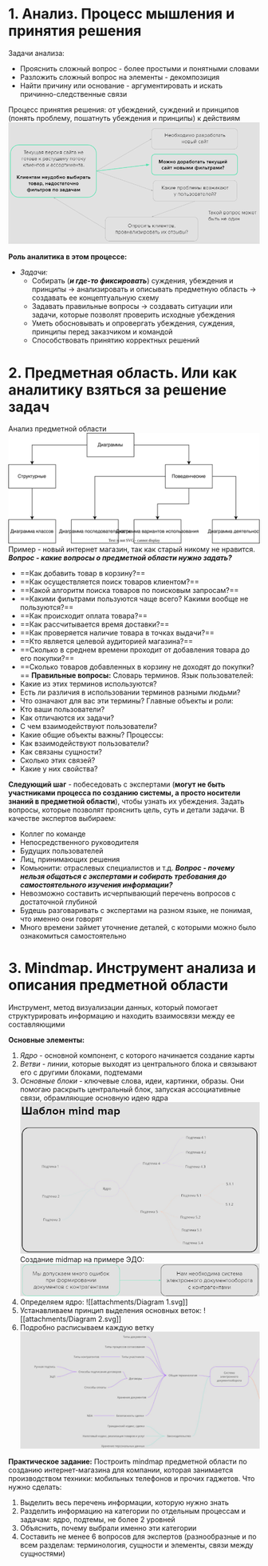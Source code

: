 # 1. Анализ. Процесс мышления и принятия решения

Задачи анализа: 
- Прояснить сложный вопрос - более простыми и понятными словами
- Разложить сложный вопрос на элементы - декомпозиция
- Найти причину или основание - аргументировать и искать причинно-следственные связи

Процесс принятия решения: от убеждений, суждений и принципов (понять проблему, пошатнуть убеждения и принципы) к действиям
![Pasted image 20240321214640](attachments/Pasted%20image%2020240321214640.png)

**Роль аналитика в этом процессе:**
- *Задачи:*
	- Собирать (***и где-то фиксировать***) суждения, убеждения и принципы -> анализировать и описывать предметную область -> создавать ее концептуальную схему
	- Задавать правильные вопросы -> создавать ситуации или задачи, которые позволят проверить исходные убеждения
	- Уметь обосновывать и опровергать убеждения, суждения, принципы перед заказчиком и командой
	- Способствовать принятию корректных решений

# 2. Предметная область. Или как аналитику взяться за решение задач

Анализ предметной области
![Diagram](../Раздел%203.%20Анализ%20требований/attachments/Diagram%201.svg)
Пример - новый интернет магазин, так как старый никому не нравится.
***Вопрос - какие вопросы о предметной области нужно задать?***
- ==Как добавить товар в корзину?==
- ==Как осуществляется поиск товаров клиентом?==
- ==Какой алгоритм поиска товаров по поисковым запросам?==
- ==Какими фильтрами пользуются чаще всего? Какими вообще не пользуются?==
- ==Как происходит оплата товара?==
- ==Как рассчитывается время доставки?==
- ==Как проверяется наличие товара в точках выдачи?==
- ==Кто является целевой аудиторией магазина?==
- ==Сколько в среднем времени проходит от добавления товара до его покупки?==
- ==Сколько товаров добавленных в корзину не доходят до покупки?==
**Правильные вопросы:**
Словарь терминов. Язык пользователей:
- Какие из этих терминов используются?
- Есть ли различия в использовании терминов разными людьми?
- Что означают для вас эти термины?
Главные объекты и роли:
- Кто ваши пользователи?
- Как отличаются их задачи?
- С чем взаимодействуют пользователи?
- Какие общие объекты важны?
Процессы:
- Как взаимодействуют пользователи?
- Как связаны сущности?
- Сколько этих связей?
- Какие у них свойства?

**Следующий шаг** - побеседовать с экспертами (**могут не быть участниками процесса по созданию системы, а просто носители знаний в предметной области**), чтобы узнать их убеждения. Задать вопросы, которые позволят прояснить цель, суть и детали задачи.
В качестве экспертов выбираем:
- Коллег по команде
- Непосредственного руководителя
- Будущих пользователей
- Лиц, принимающих решения
- Комьюнити: отраслевых специалистов и т.д.
***Вопрос - почему нельзя общаться с экспертами и собирать требования до самостоятельного изучения информации?***
- Невозможно составить исчерпывающий перечень вопросов с достаточной глубиной
- Будешь разговаривать с экспертами на разном языке, не понимая, что именно они говорят
- Много времени займет уточнение деталей, с которыми можно было ознакомиться самостоятельно

# 3. Mindmap. Инструмент анализа и описания предметной области

Инструмент, метод визуализации данных, который помогает структурировать информацию и находить взаимосвязи между ее составляющими

**Основные элементы:**
1. *Ядро* - основной компонент, с которого начинается создание карты
2. *Ветви* - линии, которые выходят из центрального блока и связывают его с другими блоками, подтемами
3. *Основные блоки* - ключевые слова, идеи, картинки, образы. Они помогаю раскрыть центральный блок, запуская ассоциативные связи, обрамляющие основную идею ядра
![](attachments/Pasted%20image%2020240321222128.png)
Создание midmap на примере ЭДО:
![](attachments/Pasted%20image%2020240321222243.png)
1. Определяем ядро:
![[attachments/Diagram 1.svg]]
2. Устанавливаем принцип выделения основных веток:
![[attachments/Diagram 2.svg]]
3. Подробно расписываем каждую ветку
![](attachments/Pasted%20image%2020240321222809.png)

**Практическое задание:**
Построить mindmap предметной области по созданию интернет-магазина для компании, которая занимается производством техники: мобильных телефонов и прочих гаджетов.
Что нужно сделать:
1. Выделить весь перечень информации, которую нужно знать
2. Разделить информацию на категории по отдельным процессам и задачам: ядро, подтемы, не более 2 уровней
3. Объяснить, почему выбрали именно эти категории
4. Составить не менее 6 вопросов для экспертов (разнообразные и по всем разделам: терминология, сущности и элементы, связи между сущностями)